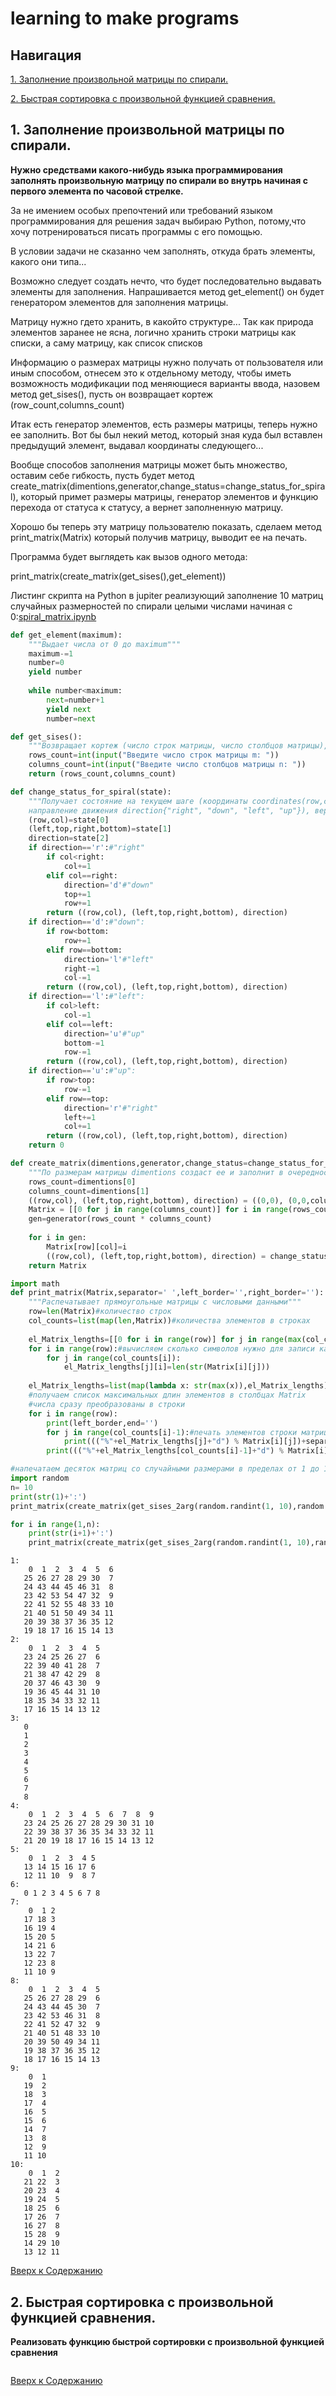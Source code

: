 <!DOCTYPE html>
<html>
<head>
  <meta charset="utf-8">
  <base href="https://github.com/PavlyukovVladimir/learning-to-make-programs/blob/master/" ></base>
</head>
<body>

  # learning to make programs
  
  ## Навигация <a name="navigation"></a>
  
  <p><a href="#spiral_matrix">1. Заполнение произвольной матрицы по спирали.</a></p>
  
  <p><a href="#quick_sorting">2. Быстрая сортировка с произвольной функцией сравнения.</a></p>
  
  ## 1. Заполнение произвольной матрицы по спирали. <a name="spiral_matrix"></a>
  
  <p><B>Нужно средствами какого-нибудь языка программирования заполнять произвольную матрицу по спирали во внутрь начиная с первого элемента по часовой стрелке.</B></p>
  <p>За не имением особых препочтений или требований языком программирования для решения задач выбираю Python, потому,что хочу потренироваться писать программы с его помощью.</p>
  <p>В условии задачи не сказанно чем заполнять, откуда брать элементы, какого они типа...</p>
  <p>Возможно следует создать нечто, что будет последовательно выдавать элементы для заполнения. Напрашивается метод get_element() он будет генератором элементов для заполнения матрицы.</p>
  <p>Матрицу нужно гдето хранить, в какойто структуре... Так как природа элементов заранее не ясна, логично хранить строки матрицы как списки, а саму матрицу, как список списков</p>
  <p>Информацию о размерах матрицы нужно получать от пользователя или иным способом, отнесем это к отдельному методу, чтобы иметь возможность модификации под меняющиеся варианты ввода, назовем метод get_sises(), пусть он возвращает кортеж (row_count,columns_count)</p>
  <p>Итак есть генератор элементов, есть размеры матрицы, теперь нужно ее заполнить. Вот бы был некий метод, который зная куда был вставлен предыдущий элемент, выдавал координаты следующего...</p>
<p>Вообще способов заполнения матрицы может быть множество, оставим себе гибкость, пусть будет метод create_matrix(dimentions,generator,change_status=change_status_for_spiral), который примет размеры матрицы, генератор элементов и функцию перехода от статуса к статусу, а вернет заполненную матрицу.</p>
<p>Хорошо бы теперь эту матрицу пользователю показать, сделаем метод print_matrix(Matrix) который получив матрицу, выводит ее на печать.</p>
<p>Программа будет выглядеть как вызов одного метода:</p>
<p>print_matrix(create_matrix(get_sises(),get_element))</p>

<p>Листинг скрипта на Python в jupiter реализующий заполнение 10 матриц случайных размерностей по спирали целыми числами начиная с 0:<a href='https://github.com/PavlyukovVladimir/learning-to-make-programs/blob/master/spiral_matrix.ipynb'>spiral_matrix.ipynb</a></p>

```Python
def get_element(maximum):
    """Выдает числа от 0 до maximum"""
    maximum-=1
    number=0
    yield number
    
    while number<maximum:
        next=number+1
        yield next
        number=next
```

```Python
def get_sises():
    """Возвращает кортеж (число строк матрицы, число столбцов матрицы), запрашивая числа у пользователя"""
    rows_count=int(input("Введите число строк матрицы m: "))
    columns_count=int(input("Введите число столбцов матрицы n: "))
    return (rows_count,columns_count)
```

```Python
def change_status_for_spiral(state):
    """Получает состояние на текущем шаге (координаты coordinates(row,col),границы border(left,top,right,bottom),
    направление движения direction{"right", "down", "left", "up"}), вернет на следующем"""
    (row,col)=state[0]
    (left,top,right,bottom)=state[1]
    direction=state[2]
    if direction=='r':#"right"
        if col<right:
            col+=1
        elif col==right:
            direction='d'#"down"
            top+=1
            row+=1
        return ((row,col), (left,top,right,bottom), direction)
    if direction=='d':#"down":
        if row<bottom:
            row+=1
        elif row==bottom:
            direction='l'#"left"
            right-=1
            col-=1
        return ((row,col), (left,top,right,bottom), direction)
    if direction=='l':#"left":
        if col>left:
            col-=1
        elif col==left:
            direction='u'#"up"
            bottom-=1
            row-=1
        return ((row,col), (left,top,right,bottom), direction)
    if direction=='u':#"up":
        if row>top:
            row-=1
        elif row==top:
            direction='r'#"right"
            left+=1
            col+=1
        return ((row,col), (left,top,right,bottom), direction)
    return 0
```

```Python
def create_matrix(dimentions,generator,change_status=change_status_for_spiral):
    """По размерам матрицы dimentions создаст ее и заполнит в очередности регулируемой change_status, получая элементы из generator"""
    rows_count=dimentions[0]
    columns_count=dimentions[1]
    ((row,col), (left,top,right,bottom), direction) = ((0,0), (0,0,columns_count-1,rows_count-1), 'r')
    Matrix = [[0 for j in range(columns_count)] for i in range(rows_count)]
    gen=generator(rows_count * columns_count)
    
    for i in gen:
        Matrix[row][col]=i
        ((row,col), (left,top,right,bottom), direction) = change_status(((row,col), (left,top,right,bottom), direction))
    return Matrix
```

```Python
import math
def print_matrix(Matrix,separator=' ',left_border='',right_border=''):
    """Распечатывает прямоугольные матрицы с числовыми данными"""
    row=len(Matrix)#количество строк
    col_counts=list(map(len,Matrix))#количества элементов в строках
    
    el_Matrix_lengths=[[0 for i in range(row)] for j in range(max(col_counts))]#транспонированная матрица
    for i in range(row):#вычисляем сколько символов нужно для записи каждого элемента
        for j in range(col_counts[i]):
            el_Matrix_lengths[j][i]=len(str(Matrix[i][j]))
            
    el_Matrix_lengths=list(map(lambda x: str(max(x)),el_Matrix_lengths))
    #получаем список максимальных длин элементов в столбцах Matrix
    #числа сразу преобразованы в строки
    for i in range(row):
        print(left_border,end='')
        for j in range(col_counts[i]-1):#печать элементов строки матрицы кроме последнего в одной строке
            print((("%"+el_Matrix_lengths[j]+"d") % Matrix[i][j])+separator,end='')
        print((("%"+el_Matrix_lengths[col_counts[i]-1]+"d") % Matrix[i][col_counts[i]-1])+right_border)
```

```Python
#напечатаем десяток матриц со случайными размерами в пределах от 1 до 10
import random
n= 10
print(str(1)+':')
print_matrix(create_matrix(get_sises_2arg(random.randint(1, 10),random.randint(1, 10)),get_element),' ','   ')

for i in range(1,n):
    print(str(i+1)+':')
    print_matrix(create_matrix(get_sises_2arg(random.randint(1, 10),random.randint(1, 10)),get_element),' ','   ')
```

```
1:
    0  1  2  3  4  5  6
   25 26 27 28 29 30  7
   24 43 44 45 46 31  8
   23 42 53 54 47 32  9
   22 41 52 55 48 33 10
   21 40 51 50 49 34 11
   20 39 38 37 36 35 12
   19 18 17 16 15 14 13
2:
    0  1  2  3  4  5
   23 24 25 26 27  6
   22 39 40 41 28  7
   21 38 47 42 29  8
   20 37 46 43 30  9
   19 36 45 44 31 10
   18 35 34 33 32 11
   17 16 15 14 13 12
3:
   0
   1
   2
   3
   4
   5
   6
   7
   8
4:
    0  1  2  3  4  5  6  7  8  9
   23 24 25 26 27 28 29 30 31 10
   22 39 38 37 36 35 34 33 32 11
   21 20 19 18 17 16 15 14 13 12
5:
    0  1  2  3  4 5
   13 14 15 16 17 6
   12 11 10  9  8 7
6:
   0 1 2 3 4 5 6 7 8
7:
    0  1 2
   17 18 3
   16 19 4
   15 20 5
   14 21 6
   13 22 7
   12 23 8
   11 10 9
8:
    0  1  2  3  4  5
   25 26 27 28 29  6
   24 43 44 45 30  7
   23 42 53 46 31  8
   22 41 52 47 32  9
   21 40 51 48 33 10
   20 39 50 49 34 11
   19 38 37 36 35 12
   18 17 16 15 14 13
9:
    0  1
   19  2
   18  3
   17  4
   16  5
   15  6
   14  7
   13  8
   12  9
   11 10
10:
    0  1  2
   21 22  3
   20 23  4
   19 24  5
   18 25  6
   17 26  7
   16 27  8
   15 28  9
   14 29 10
   13 12 11
```

<p><a href="#navigation">Вверх к Содержанию</a></p>

  ## 2. Быстрая сортировка с произвольной функцией сравнения. <a name="quick_sorting"></a>
  
  <p><B>Реализовать функцию быстрой сортировки с произвольной функцией сравнения</B></p>
  <p></p>
  <p></p>
  <p></p>
  <p></p>
  
  ```Python
  
  ```
  
<p><a href="#navigation">Вверх к Содержанию</a></p>

</body>
</html>

